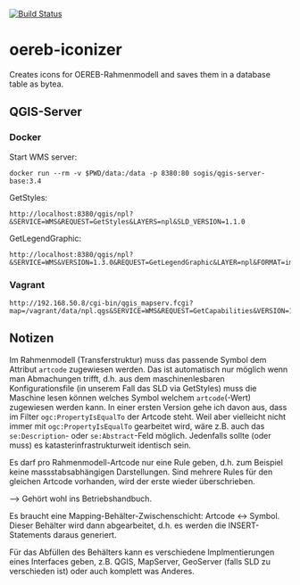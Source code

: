 [![Build Status](https://travis-ci.org/edigonzales/oereb-iconizer.svg?branch=master)](https://travis-ci.org/edigonzales/oereb-iconizer)
# oereb-iconizer
Creates icons for OEREB-Rahmenmodell and saves them in a database table as bytea.

## QGIS-Server

### Docker
Start WMS server:
```
docker run --rm -v $PWD/data:/data -p 8380:80 sogis/qgis-server-base:3.4
```

GetStyles:
```
http://localhost:8380/qgis/npl?&SERVICE=WMS&REQUEST=GetStyles&LAYERS=npl&SLD_VERSION=1.1.0
```

GetLegendGraphic:
```
http://localhost:8380/qgis/npl?&SERVICE=WMS&VERSION=1.3.0&REQUEST=GetLegendGraphic&LAYER=npl&FORMAT=image/png&STYLE=default&SLD_VERSION=1.1.0&RULELABEL=false&LAYERTITLE=false
```

### Vagrant
```
http://192.168.50.8/cgi-bin/qgis_mapserv.fcgi?map=/vagrant/data/npl.qgs&SERVICE=WMS&REQUEST=GetCapabilities&VERSION=1.3.0
```



## Notizen
Im Rahmenmodell (Transferstruktur) muss das passende Symbol dem Attribut `artcode` zugewiesen werden. Das ist automatisch nur möglich wenn man Abmachungen trifft, d.h. aus dem maschinenlesbaren Konfigurationsfile (in unserem Fall das SLD via GetStyles) muss die Maschine lesen können welches Symbol welchem `artcode`(-Wert) zugewiesen werden kann. In einer ersten Version gehe ich davon aus, dass im Filter `ogc:PropertyIsEqualTo` der Artcode steht. Weil aber vielleicht nicht immer mit  `ogc:PropertyIsEqualTo` gearbeitet wird, wäre z.B. auch das `se:Description`- oder `se:Abstract`-Feld möglich. Jedenfalls sollte (oder muss) es katasterinfrastrukturweit identisch sein.

Es darf pro Rahmenmodell-Artcode nur eine Rule geben, d.h. zum Beispiel keine massstabsabhängigen Darstellungen. Sind mehrere Rules für den gleichen Artcode vorhanden, wird der erste wieder überschrieben.



--> Gehört wohl ins Betriebshandbuch.

Es braucht eine Mapping-Behälter-Zwischenschicht: Artcode <-> Symbol. Dieser Behälter wird dann abgearbeitet, d.h. es werden die INSERT-Statements daraus generiert.

Für das Abfüllen des Behälters kann es verschiedene Implmentierungen eines Interfaces geben, z.B. QGIS, MapServer, GeoServer (falls SLD zu verschieden ist) oder auch komplett was Anderes.

